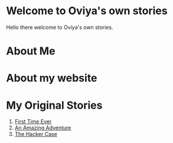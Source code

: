 # Welcome to Oviya's own stories
Hello there welcome to Oviya's own stories.

# About Me


# About my website

# My Original Stories

1. [First Time Ever](first_time_ever.md)
2. [An Amazing Adventure](an_amazing_adventure.md)
3. [The Hacker Case](the_hacker_case.md)



